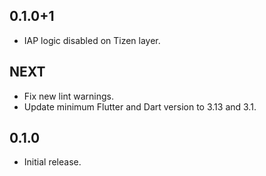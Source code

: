 ## 0.1.0+1

* IAP logic disabled on Tizen layer.

## NEXT

* Fix new lint warnings.
* Update minimum Flutter and Dart version to 3.13 and 3.1.

## 0.1.0

* Initial release.
